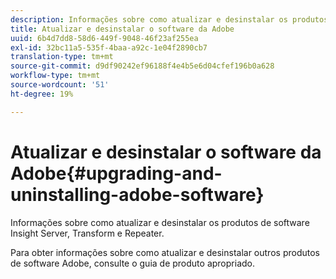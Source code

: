 ```yaml
---
description: Informações sobre como atualizar e desinstalar os produtos de software Insight Server, Transform e Repeater.
title: Atualizar e desinstalar o software da Adobe
uuid: 6b4d7dd8-58d6-449f-9048-46f23af255ea
exl-id: 32bc11a5-535f-4baa-a92c-1e04f2890cb7
translation-type: tm+mt
source-git-commit: d9df90242ef96188f4e4b5e6d04cfef196b0a628
workflow-type: tm+mt
source-wordcount: '51'
ht-degree: 19%

---
```


# Atualizar e desinstalar o software da Adobe{#upgrading-and-uninstalling-adobe-software}

Informações sobre como atualizar e desinstalar os produtos de software Insight Server, Transform e Repeater.

Para obter informações sobre como atualizar e desinstalar outros produtos de software Adobe, consulte o guia de produto apropriado.
